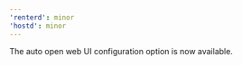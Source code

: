 ```yaml
---
'renterd': minor
'hostd': minor
---
```


The auto open web UI configuration option is now available.
